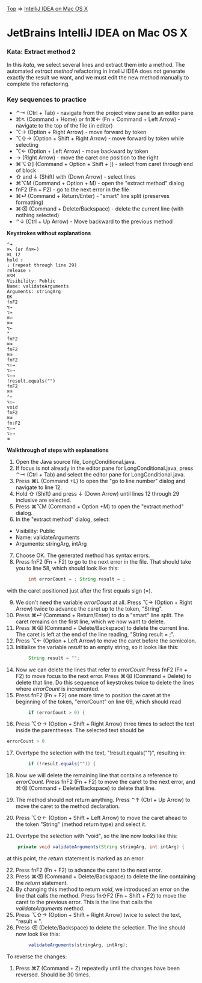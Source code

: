[Top](README.md) => [IntelliJ IDEA on Mac OS X](ij-osx.md)

# JetBrains IntelliJ IDEA on Mac OS X

### Kata: Extract method 2

In this _kata_, we select several lines and extract them into a method. The automated _extract method_ refactoring in IntelliJ IDEA does not generate exactly the result we want, and we must edit the new method manually to complete the refactoring.

### Key sequences to practice

- ⌃⇥ (Ctrl + Tab) - navigate from the project view pane to an editor pane
- ⌘↖︎ (Command + Home) or fn⌘← (Fn + Command + Left Arrow) - navigate to the top of the file (in editor)
- ⌥→ (Option + Right Arrow) - move forward by token
- ⌥⇧→ (Option + Shift + Right Arrow) - move forward by token while selecting
- ⌥← (Option + Left Arrow) - move backward by token
- → (Right Arrow) - move the caret one position to the right
- ⌘⌥⇧] (Command + Option + Shift + ]) - select from caret through end of block
- ⇧ and ↓ (Shift) with (Down Arrow) - select lines
- ⌘⌥M (Command + Option + M) - open the "extract method" dialog
- fnF2 (Fn + F2) - go to the next error in the file
- ⌘⏎ (Command + Return/Enter) - "smart" line split (preserves formatting)
- ⌘⌫ (Command + Delete/Backspace) - delete the current line (with nothing selected)
- ⌃↓ (Ctrl + Up Arrow) - Move backward to the previous method

**Keystrokes without explanations**

```
⌃⇥
⌘↖︎ (or fn⌘←)
⌘L 12
hold ⇧
↓ (repeat through line 29)
release ⇧
⌘⌥M
Visibility: Public
Name: validateArguments
Arguments: stringArg
OK
fnF2
⌥→
⌥→
⌘⏎
⌘⌫
⌥←
"
fnF2
⌘⌫
fnF2
⌘⌫
fnF2
⌥⇧→
⌥⇧→
⌥⇧→
!result.equals("")
fnF2
⌘⌫
⌃↑
⌥⇧←
void
fnF2
⌘⌫
fn⇧F2
⌥⇧→
⌥⇧→
⌫
```


**Walkthrough of steps with explanations**

1. Open the Java source file, LongConditional.java.
1. If focus is not already in the editor pane for LongConditional.java, press ⌃⇥ (Ctrl + Tab) and select the editor pane for LongConditional.java.
1. Press ⌘L (Command +L) to open the "go to line number" dialog and navigate to line 12.
1. Hold ⇧ (Shift) and press ↓ (Down Arrow) until lines 12 through 29 inclusive are selected.
1. Press ⌘⌥M (Command + Option +M) to open the "extract method" dialog.
1. In the "extract method" dialog, select:
- Visibility: Public
- Name: validateArguments
- Arguments: stringArg, intArg

7. Choose OK. The generated method has syntax errors.
1. Press fnF2 (Fn + F2) to go to the next error in the file. That should take you to line 58, which should look like this:
```java
        int errorCount = ; String result = ;
```
with the caret positioned just after the first equals sign (=).

9. We don't need the variable _errorCount_ at all. Press ⌥→ (Option + Right Arrow) twice to advance the caret up to the token, "String".
10. Press ⌘⏎ (Command + Return/Enter) to do a "smart" line split. The caret remains on the first line, which we now want to delete.
11. Press ⌘⌫ (Command + Delete/Backspace) to delete the current line. The caret is left at the end of the line reading, "String result = ;".
12. Press ⌥← (Option + Left Arrow) to move the caret before the semicolon.
13. Initialize the variable _result_ to an empty string, so it looks like this:
```java
        String result = "";
```

14. Now we can delete the lines that refer to _errorCount_ Press fnF2 (Fn + F2) to move focus to the next error. Press ⌘⌫ (Command + Delete) to delete that line. Do this sequence of keystrokes twice to delete the lines where _errorCount_ is incremented.
15. Press fnF2 (Fn + F2) one more time to position the caret at the beginning of the token, "errorCount" on line 69, which should read
```java
        if (errorCount > 0) {
```

16. Press ⌥⇧→ (Option + Shift + Right Arrow) three times to select the text inside the parentheses. The selected text should be
```java
errorCount > 0
```

17. Overtype the selection with the text, "!result.equals("")", resulting in:
```java
        if (!result.equals("")) {
```

18. Now we will delete the remaining line that contains a reference to _errorCount_. Press fnF2 (Fn + F2) to move the caret to the next error, and ⌘⌫ (Command + Delete/Backspace) to delete that line.

19. The method should not return anything. Press ⌃↑ (Ctrl + Up Arrow) to move the caret to the method declaration.
20. Press ⌥⇧← (Option + Shift + Left Arrow) to move the caret ahead to the token "String" (method return type) and select it.
21. Overtype the selection with "void", so the line now looks like this:
```java
    private void validateArguments(String stringArg, int intArg) {
```

at this point, the _return_ statement is marked as an error.

22. Press fnF2 (Fn + F2) to advance the caret to the next error.
23. Press ⌘⌫ (Command + Delete/Backspace) to delete the line containing the _return_ statement.
24. By changing this method to return _void_, we introduced an error on the line that calls the method. Press fn⇧F2 (Fn + Shift + F2) to move the caret to the previous error. This is the line that calls the _validateArguments_ method.
25. Press ⌥⇧→ (Option + Shift + Right Arrow) twice to select the text, "result = ".
26. Press ⌫ (Delete/Backspace) to delete the selection. The line should now look like this:
```java
        validateArguments(stringArg, intArg);
```


To reverse the changes:

1. Press ⌘Z (Command + Z) repeatedly until the changes have been reversed. Should be 30 times.






